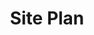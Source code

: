 ---
title: "Site Plan"
description: "Lorem ipsum dolor sit amet, consectetur adipiscing elit."
cta-link: "https://google.com"
cta-text: "Download"
class: "primary"
---